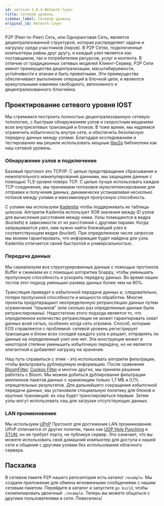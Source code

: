 ```yaml
---
id: version-1.0.4-Network-layer
title: Сетевой уровень
sidebar_label: Сетевой уровень
original_id: Network-layer
---
```


P2P (Peer-to-Peer) Сеть, или Одноранговая Сеть, является децентрализованной структурой, которая распределяет задачи и нагрузку среди участников (пиров). В P2P Сетях, подключенные компьютеры равны друг другу, и каждый узел является как поставщиком, так и потребителем ресурсов, услуг и контента. В отличие от традиционных сетевых моделей Клиент-Сервер, P2P Сети имеют преимущества децентрализации, масштабируемости, устойчивости к атакам и быть приватными. Эти преимущества обеспечивают выполнение операций в блочной цепи, и являются краеугольными камнями свободного, автономного и децентрализованного блокчейна.

## Проектирование сетевого уровня IOST

Мы стремимся построить полностью децентрализованную сетевую топологию, с быстрым обнаружением узлов и скоростным вещанием всех внутрисетевых транзакций и блоков. В тоже время, мы надеемся ограничить избыточность внутри сети, и обеспечить безопасную передачу данных между узлами. Благодаря исследованиям и тестированию мы решили использовать мощные [libp2p](https://github.com/libp2p/go-libp2p) библиотеки как наш сетевой уровень.

### Обнаружение узлов и подключение

Базовый протокол это TCP/IP. С целью предотвращения сбрасывания и нежелательного манипулирования данными, мы защищаем данные с помощью TLS-уровня поверх TCP. С целью лучше использовать каждое TCP-соединение, мы принимаем потоковое мультиплексирование для отправки и получения данных, динамически устанавливая несколько потоков между узлами и максимизируя пропускную способность.

С узлами мы используем [Kademlia](https://en.wikipedia.org/wiki/Kademlia) чтобы поддерживать их таблицы шлюзов. Алгоритм Kademlia использует XOR значения между ID узлов для вычисления расстояния между ними. Узлы помещаются в ведра (buckets) в зависимости от их расстояний с другими пирами. Когда запрашивается узел, нам нужно найти ближайший узел в соответствующем ведре (bucket). При определенном числе запросов мы можем гарантировать, что информация будет найдена для узла. Kademlia отличается своей быстротой и универсальностью.

### Передача данных

Мы сериализуем все структурированные данные с помощью протокола Buffer и сжимаем их с помощью алгоритма Snappy, чтобы уменьшить пропускную способность и ускорить передачу данных. Во время наших тестов этот подход уменьшил размер данных более чем на 80%.

Трансляция приведет к избыточной передаче данных и, следовательно, потери пропускной способности и мощности обработки. Многие проекты предотвращают неопределенную ретрансляцию данных путем ограничения "прыжков" (или сколько раз определенные данные были ретранслированы). Недостатком этого подхода является то, что определенное количество ретрансляции не может гарантировать охват данных всей сетью, особенно когда сеть огромна. Способ, которым EOS справляется с проблемой: сетевой уровень регистрирует транзакции и блоки всех соседей каждого узла и решает, отправлять ли данные на определенный узел или нет. Эта конструкция может в некоторой степени уменьшить избыточную передачу, но не является элегантной и добавляет нагрузку на хранение.

Наш путь справиться с этим - это использовать алгоритм фильтрации, чтобы фильтровать дублируемую информацию. После сравнения [BloomFilter](https://en.wikipedia.org/wiki/Bloom_filter), [Cuckoo Filter](https://brilliant.org/wiki/cuckoo-filter/) и многих других, мы приняли решение работать с Bloom. Мы можем добиться дублирования фильтрации миллионов пакетов данных с хранилищем только 1,7 МБ и 0,1% отрицательных результатов. Для дальнейшего сокращения избыточной передачи данных, мы установили специальную политику для блоков и крупных транзакций: их хэш будет транслироваться первым. Затем узлы могут использовать хэш для загрузки отсутствующих данных.

### LAN проникновение

Мы используем [UPnP](https://en.wikipedia.org/wiki/Universal_Plug_and_Play) Протокол для достижения LAN проникновения. UPnP отличается от других политик, таких как [UDP Hole Punching](https://en.wikipedia.org/wiki/UDP_hole_punching) и [STUN](https://en.wikipedia.org/wiki/STUN); он не требует порта, не публикуя сервер. Это означает, что вы можете использовать свой домашний компьютер для доступа к нашей сети и общения с другими узлами без использования облачного сервера.

## Пасхалка

В сетевом пакете P2P нашего репозитория есть каталог `/example`. Мы создали приложение для обмена мгновенными сообщениями с нашим сетевым пакетом. Перейдите в каталог и запустите `go build`, чтобы скомпилировать двоичный `./example`. Теперь вы можете общаться с другими пользователями в сети. Повеселись!
